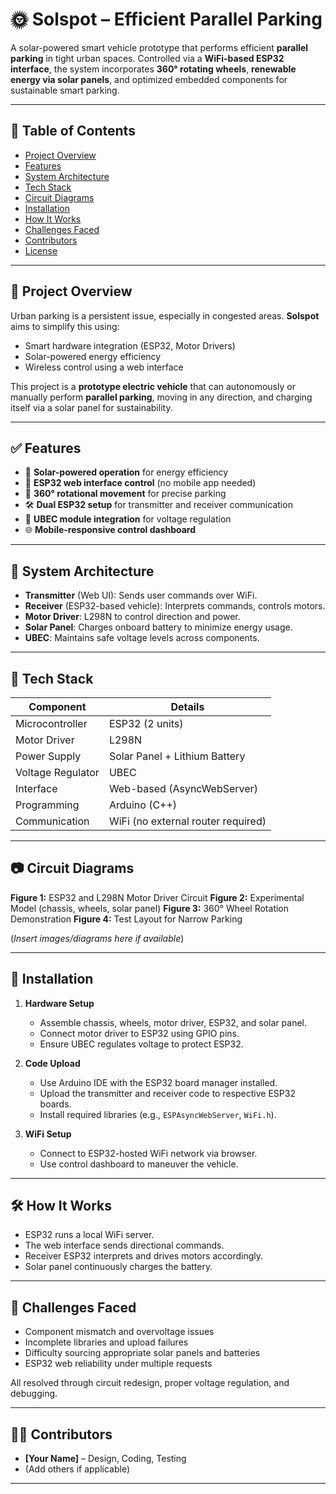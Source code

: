 # 🌞 Solspot – Efficient Parallel Parking

A solar-powered smart vehicle prototype that performs efficient **parallel parking** in tight urban spaces. Controlled via a **WiFi-based ESP32 interface**, the system incorporates **360° rotating wheels**, **renewable energy via solar panels**, and optimized embedded components for sustainable smart parking.

---

## 📌 Table of Contents

* [Project Overview](#project-overview)
* [Features](#features)
* [System Architecture](#system-architecture)
* [Tech Stack](#tech-stack)
* [Circuit Diagrams](#circuit-diagrams)
* [Installation](#installation)
* [How It Works](#how-it-works)
* [Challenges Faced](#challenges-faced)
* [Contributors](#contributors)
* [License](#license)

---

## 🚗 Project Overview

Urban parking is a persistent issue, especially in congested areas. **Solspot** aims to simplify this using:

* Smart hardware integration (ESP32, Motor Drivers)
* Solar-powered energy efficiency
* Wireless control using a web interface

This project is a **prototype electric vehicle** that can autonomously or manually perform **parallel parking**, moving in any direction, and charging itself via a solar panel for sustainability.

---

## ✅ Features

* 🔋 **Solar-powered operation** for energy efficiency
* 📶 **ESP32 web interface control** (no mobile app needed)
* 🔄 **360° rotational movement** for precise parking
* 🛠️ **Dual ESP32 setup** for transmitter and receiver communication
* 🔌 **UBEC module integration** for voltage regulation
* 🌐 **Mobile-responsive control dashboard**

---

## 🧠 System Architecture

* **Transmitter** (Web UI): Sends user commands over WiFi.
* **Receiver** (ESP32-based vehicle): Interprets commands, controls motors.
* **Motor Driver**: L298N to control direction and power.
* **Solar Panel**: Charges onboard battery to minimize energy usage.
* **UBEC**: Maintains safe voltage levels across components.

---

## 🧰 Tech Stack

| Component         | Details                            |
| ----------------- | ---------------------------------- |
| Microcontroller   | ESP32 (2 units)                    |
| Motor Driver      | L298N                              |
| Power Supply      | Solar Panel + Lithium Battery      |
| Voltage Regulator | UBEC                               |
| Interface         | Web-based (AsyncWebServer)         |
| Programming       | Arduino (C++)                      |
| Communication     | WiFi (no external router required) |

---

## 📷 Circuit Diagrams

**Figure 1:** ESP32 and L298N Motor Driver Circuit
**Figure 2:** Experimental Model (chassis, wheels, solar panel)
**Figure 3:** 360° Wheel Rotation Demonstration
**Figure 4:** Test Layout for Narrow Parking

(*Insert images/diagrams here if available*)

---

## 🔧 Installation

1. **Hardware Setup**

   * Assemble chassis, wheels, motor driver, ESP32, and solar panel.
   * Connect motor driver to ESP32 using GPIO pins.
   * Ensure UBEC regulates voltage to protect ESP32.

2. **Code Upload**

   * Use Arduino IDE with the ESP32 board manager installed.
   * Upload the transmitter and receiver code to respective ESP32 boards.
   * Install required libraries (e.g., `ESPAsyncWebServer`, `WiFi.h`).

3. **WiFi Setup**

   * Connect to ESP32-hosted WiFi network via browser.
   * Use control dashboard to maneuver the vehicle.

---

## 🛠️ How It Works

* ESP32 runs a local WiFi server.
* The web interface sends directional commands.
* Receiver ESP32 interprets and drives motors accordingly.
* Solar panel continuously charges the battery.

---

## 🚧 Challenges Faced

* Component mismatch and overvoltage issues
* Incomplete libraries and upload failures
* Difficulty sourcing appropriate solar panels and batteries
* ESP32 web reliability under multiple requests

All resolved through circuit redesign, proper voltage regulation, and debugging.

---

## 👨‍💻 Contributors

* **\[Your Name]** – Design, Coding, Testing
* (Add others if applicable)

---
